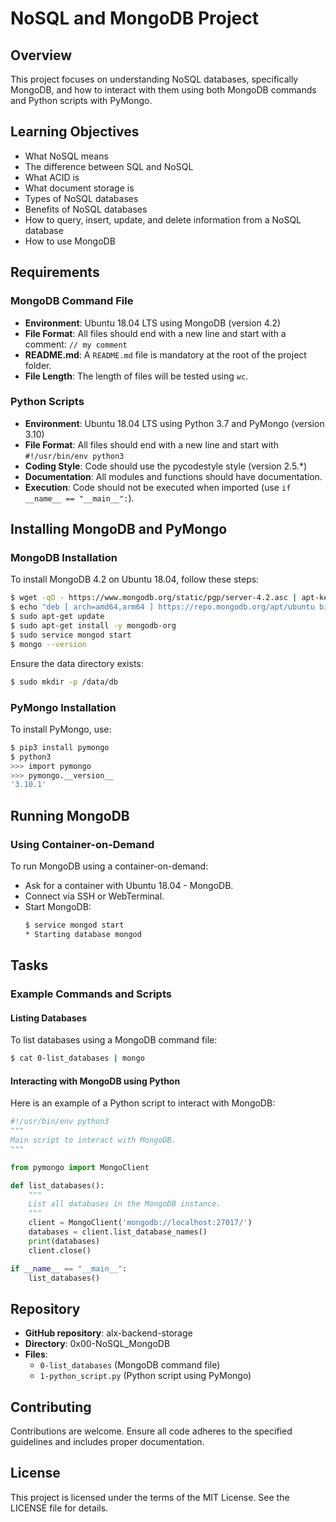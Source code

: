 # NoSQL and MongoDB Project

## Overview
This project focuses on understanding NoSQL databases, specifically MongoDB, and how to interact with them using both MongoDB commands and Python scripts with PyMongo.

## Learning Objectives
- What NoSQL means
- The difference between SQL and NoSQL
- What ACID is
- What document storage is
- Types of NoSQL databases
- Benefits of NoSQL databases
- How to query, insert, update, and delete information from a NoSQL database
- How to use MongoDB

## Requirements

### MongoDB Command File
- **Environment**: Ubuntu 18.04 LTS using MongoDB (version 4.2)
- **File Format**: All files should end with a new line and start with a comment: `// my comment`
- **README.md**: A `README.md` file is mandatory at the root of the project folder.
- **File Length**: The length of files will be tested using `wc`.

### Python Scripts
- **Environment**: Ubuntu 18.04 LTS using Python 3.7 and PyMongo (version 3.10)
- **File Format**: All files should end with a new line and start with `#!/usr/bin/env python3`
- **Coding Style**: Code should use the pycodestyle style (version 2.5.*)
- **Documentation**: All modules and functions should have documentation.
- **Execution**: Code should not be executed when imported (use `if __name__ == "__main__":`).

## Installing MongoDB and PyMongo

### MongoDB Installation
To install MongoDB 4.2 on Ubuntu 18.04, follow these steps:

```bash
$ wget -qO - https://www.mongodb.org/static/pgp/server-4.2.asc | apt-key add -
$ echo "deb [ arch=amd64,arm64 ] https://repo.mongodb.org/apt/ubuntu bionic/mongodb-org/4.2 multiverse" > /etc/apt/sources.list.d/mongodb-org-4.2.list
$ sudo apt-get update
$ sudo apt-get install -y mongodb-org
$ sudo service mongod start
$ mongo --version
```

Ensure the data directory exists:
```bash
$ sudo mkdir -p /data/db
```

### PyMongo Installation
To install PyMongo, use:
```bash
$ pip3 install pymongo
$ python3
>>> import pymongo
>>> pymongo.__version__
'3.10.1'
```

## Running MongoDB

### Using Container-on-Demand
To run MongoDB using a container-on-demand:

- Ask for a container with Ubuntu 18.04 - MongoDB.
- Connect via SSH or WebTerminal.
- Start MongoDB:
  ```bash
  $ service mongod start
  * Starting database mongod                                              [ OK ]
  ```

## Tasks

### Example Commands and Scripts

#### Listing Databases
To list databases using a MongoDB command file:
```bash
$ cat 0-list_databases | mongo
```

#### Interacting with MongoDB using Python
Here is an example of a Python script to interact with MongoDB:

```python
#!/usr/bin/env python3
"""
Main script to interact with MongoDB.
"""

from pymongo import MongoClient

def list_databases():
    """
    List all databases in the MongoDB instance.
    """
    client = MongoClient('mongodb://localhost:27017/')
    databases = client.list_database_names()
    print(databases)
    client.close()

if __name__ == "__main__":
    list_databases()
```

## Repository
- **GitHub repository**: alx-backend-storage
- **Directory**: 0x00-NoSQL_MongoDB
- **Files**:
  - `0-list_databases` (MongoDB command file)
  - `1-python_script.py` (Python script using PyMongo)

## Contributing
Contributions are welcome. Ensure all code adheres to the specified guidelines and includes proper documentation.

## License
This project is licensed under the terms of the MIT License. See the LICENSE file for details.
